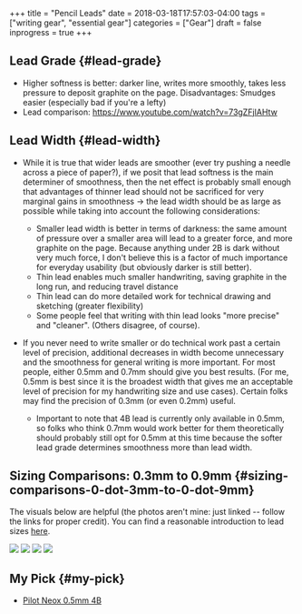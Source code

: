+++
title = "Pencil Leads"
date = 2018-03-18T17:57:03-04:00
tags = ["writing gear", "essential gear"]
categories = ["Gear"]
draft = false
inprogress = true
+++

## Lead Grade {#lead-grade}

-   Higher softness is better: darker line, writes more smoothly, takes less pressure to deposit graphite on the page. Disadvantages: Smudges easier (especially bad if you're a lefty)
-   Lead comparison: <https://www.youtube.com/watch?v=73gZFjIAHtw>


## Lead Width {#lead-width}

-   While it is true that wider leads are smoother (ever try pushing a needle across a piece of paper?), if we posit that lead softness is the main determiner of smoothness, then the net effect is probably small enough that advantages of thinner lead should not be sacrificed for very marginal gains in smoothness -> the lead width should be as large as possible while taking into account the following considerations:
    -   Smaller lead width is better in terms of darkness: the same amount of pressure over a smaller area will lead to a greater force, and more graphite on the page. Because anything under 2B is dark without very much force, I don't believe this is a factor of much importance for everyday usability (but obviously darker is still better).
    -   Thin lead enables much smaller handwriting, saving graphite in the long run, and reducing travel distance
    -   Thin lead can do more detailed work for technical drawing and sketching (greater flexibility)
    -   Some people feel that writing with thin lead looks "more precise" and "cleaner". (Others disagree, of course).

-   If you never need to write smaller or do technical work past a certain level of precision, additional decreases in width become unnecessary and the smoothness for general writing is more important. For most people, either 0.5mm and 0.7mm should give you best results. (For me, 0.5mm is best since it is the broadest width that gives me an acceptable level of precision for my handwriting size and use cases). Certain folks may find the precision of 0.3mm (or even 0.2mm) useful.
    -   Important to note that 4B lead is currently only available in 0.5mm, so folks who think 0.7mm would work better for them theoretically should probably still opt for 0.5mm at this time because the softer lead grade determines smoothness more than lead width.


## Sizing Comparisons: 0.3mm to 0.9mm {#sizing-comparisons-0-dot-3mm-to-0-dot-9mm}

The visuals below are helpful (the photos aren't mine: just linked -- follow the links for proper credit). You can find a reasonable introduction to lead sizes [here](http://www.penheaven.co.uk/blog/lead-sizes-for-mechanical-pencils/).

[![](https://images-na.ssl-images-amazon.com/images/I/31Eyi2EJShL.jpg)](https://images-na.ssl-images-amazon.com/images/I/31Eyi2EJShL.jpg)
[![](http://4.bp.blogspot.com/_AfrPaG3Klqo/SuNBGXZZXKI/AAAAAAAAEXA/swgvOhG3fc8/s640/Photo+002.jpg)](http://4.bp.blogspot.com/_AfrPaG3Klqo/SuNBGXZZXKI/AAAAAAAAEXA/swgvOhG3fc8/s640/Photo+002.jpg)
[![](https://s-media-cache-ak0.pinimg.com/736x/71/7a/a2/717aa23e3094fd95f9c1974c69cc628e.jpg)](https://s-media-cache-ak0.pinimg.com/736x/71/7a/a2/717aa23e3094fd95f9c1974c69cc628e.jpg)
[![](https://images-na.ssl-images-amazon.com/images/I/419o3xKhaLL.jpg)](https://images-na.ssl-images-amazon.com/images/I/419o3xKhaLL.jpg)


## My Pick {#my-pick}

-   [Pilot Neox 0.5mm 4B](https://www.amazon.com/Pilot-Mechanical-Pencil-Graphite-HRF5G-20-4B/dp/B007C0LGHM/)
